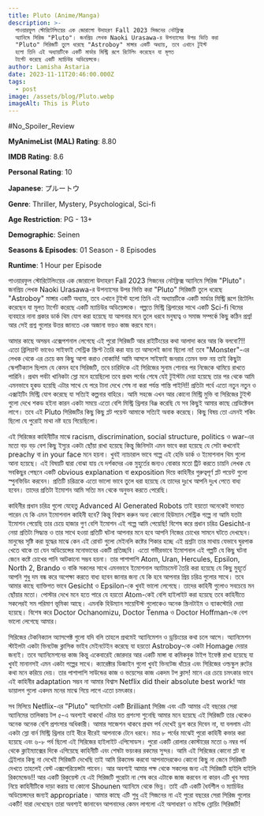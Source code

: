 ```yaml
---
title: Pluto (Anime/Manga)
description: >-
  পাওয়ারফুল স্টোরিটেলিংয়ের এক জোরালো উদাহরণ Fall 2023 সিজনের নেটফ্লিক্স
  অ্যানিমে সিরিজ "Pluto"। জনপ্রিয় লেখক Naoki Urasawa-র উপন্যাসের উপর ভিত্তি করা
  "Pluto" সিরিজটি তুলে ধরেছে "Astroboy" মাঙ্গার একটি অধ্যায়, তবে এখানে টুইস্ট
  হলো তিনি এই অধ্যায়টিকে একটি মার্ডার মিস্ট্রি রূপে রিটেলিং করেছেন যা মূলত
  টার্গেট করেছে একটি ম্যাচিউর অডিয়েন্সকে।
author: Lamisha Astaria
date: 2023-11-11T20:46:00.000Z
tags:
  - post
image: /assets/blog/Pluto.webp
imageAlt: This is Pluto
---
```

\#No_Spoiler_Review 


**MyAnimeList (MAL) Rating**: 8.80 


**IMDB Rating**: 8.6 


**Personal Rating**: 10


**Japanese**: プルートウ


**Genre**: Thriller, Mystery, Psychological, Sci-fi 


**Age Restriction**: PG - 13+ 


**Demographic**: Seinen 


**Seasons & Episodes**: 01 Season - 8 Episodes 


**Runtime**: 1 Hour per Episode 



পাওয়ারফুল স্টোরিটেলিংয়ের এক জোরালো উদাহরণ Fall 2023 সিজনের নেটফ্লিক্স অ্যানিমে সিরিজ "Pluto"। জনপ্রিয় লেখক Naoki Urasawa-র উপন্যাসের উপর ভিত্তি করা "Pluto" সিরিজটি তুলে ধরেছে "Astroboy" মাঙ্গার একটি অধ্যায়, তবে এখানে টুইস্ট হলো তিনি এই অধ্যায়টিকে একটি মার্ডার মিস্ট্রি রূপে রিটেলিং করেছেন যা মূলত টার্গেট করেছে একটি ম্যাচিউর অডিয়েন্সকে। গল্পতে মিস্ট্রি থ্রিলারের সাথে একটি Sci-fi থিমের ব্যবহারে নানা প্রকার ডার্ক থিম যোগ করা হয়েছে যা আপনার মনে তুলে ধরবে মনুষ্যত্ব ও সমাজ সম্পর্কে কিছু কঠিন প্রশ্ন! আর সেই প্রশ্ন গুলোর উত্তর জানতে এক অজানা ভয়ও কাজ করবে মনে। 

আমার কাছে অসম্ভব এক্সেপশনাল লেগেছে এই পুরো সিরিজটি আর রাইটিংয়ের কথা আলাদা করে আর কি বলবো?!! এতো ব্রিলিয়ান্ট ভাবেও সাইফাই সেন্ট্রিক স্ক্রিপ্ট তৈরি করা যায় তা আসলেই জানা ছিলো না! তবে "Monster"-এর লেখক থেকে এর চেয়ে কম কিছু আশা করাও বোকামি! আমি আসলে সাইফাই জনরার তেমন ভক্ত নয় তাই কিছুটা স্কেপটিক্যাল ছিলাম যে কেমন হবে সিরিজটি, তবে চারিদিকে এই সিরিজের সুনাম শোনার পর নিজেকে থামিয়ে রাখতে পারিনি। প্রথম পর্বটা খানিকটা স্লো মনে হয়েছিলো তবে প্রথম পর্বের শেষে যেই টুইস্টটা দেয়া হয়েছে তার পর থেকে আমি এমনভাবে হুকড হয়েছি এটার সাথে যে পরে টানা দেখে শেষ না করা পর্যন্ত শান্তি পাইনি!! প্রতিটা পর্বে এতো নতুন নতুন ও এক্সাইটিং মিস্ট্রি যোগ করেছে যা সত্যিই কল্পনার বাহিরে। আমি সহজে এখন আর কোনো মিস্ট্রি মুভি বা সিরিজের টুইস্ট গুলো দেখে শকড হইনা কারন একটা সময়ে এতো বেশি মিস্ট্রি থ্রিলার বিঞ্জ করেছি যে সব কিছুই আমার কাছে প্রেডিক্টেবল লাগে। তবে এই Pluto সিরিজটির কিছু কিছু প্লট পয়েন্ট আমাকে সত্যিই অবাক করেছে। কিছু বিষয় তো এমনই শকিং ছিলো যে পুরোই মাথা নষ্ট হয়ে গিয়েছিলো। 

এই সিরিজের কাহিনীটির মাঝে racism, discrimination, social structure, politics ও war-এর মতো বড় বড় বেশ কিছু ইস্যুর একটা ছোঁয়া রাখা হয়েছে কিন্তু জিনিসটা এমন ভাবে করা হয়েছে যে সেটা কখনোই preachy বা in your face মনে হয়না। খুবই ন্যাচারাল ভাবে গল্পে এই হেভি ডার্ক ও ইমোশনাল থিম গুলো আনা হয়েছে। এই বিষয়টি দ্বারা বোঝা যায় যে দর্শকদের এক মুহুর্তের জন্যও বোকার মতো ট্রিট করতে চায়নি লেখক যে সবকিছুর পেছনে একটি obvious explanation বা exposition দিয়ে কাহিনীর গুরুত্বপূর্ণ প্লট পয়েন্ট গুলো স্পুনফিডিং করবেন। প্রতিটি চরিত্রকে এতো ভালো ভাবে তুলে ধরা হয়েছে যে তাদের দুঃখে আপনি দুঃখ পেতে বাধ্য হবেন। তাদের প্রতিটা ইমোশন আমি সত্যি মন থেকে অনুভব করতে পেরেছি। 

কাহিনীর প্রধান চরিত্র গুলো যেহেতু Advanced AI Generated Robots তাই হয়তো অনেকেই ভাবতে পারেন যে কি এমন ইমোশনাল কাহিনী হবে? কিন্তু বিশ্বাস করুন অন্য কোনো হিউম্যান সেন্ট্রিক গল্পে না আমি যতটা ইমোশন পেয়েছি তার চেয়ে হাজার গুণ বেশি ইমোশন এই গল্পে আমি পেয়েছি! বিশেষ করে প্রধান চরিত্র Gesicht-র নেয়া প্রতিটা সিদ্ধান্ত ও তার সাথে হওয়া প্রতিটি ঘটনা আপনার মনে হবে আপনি নিজের চোখের সামনে ঘটতে দেখছেন। মানুষের সৃষ্টি করা যুদ্ধের মাঝে কেন এই রোবট গুলো মেইনলি কষ্টের শিকার হচ্ছে এই প্রশ্নটা তার মাথায় যেভাবে ঘুরপাক খেতে থাকে তা যেন অডিয়েন্সের মনোভাবের একটি প্রতিচ্ছবি। এতো গভীরভাবে ইমোশনাল এই গল্পটি যে কিছু ঘটনা জেনে কষ্টে চোখের পানি আটকানো সম্ভব হয়না। তার পাশাপাশি Atom, Uran, Hercules, Epsilon, North 2, Brando ও বাকি সকলের সাথে এমনভাবে ইমোশনাল অ্যাটাচমেন্ট তৈরি করা হয়েছে যে কিছু মুহূর্তে আপনি শুধু দম বন্ধ করে অপেক্ষা করতে বাধ্য হবেন জানার জন্য যে কি হবে আপনার প্রিয় চরিত্র গুলোর সাথে। তবে আমার কাছে ব্যাক্তিগত ভাবে Gesicht ও Epsilon-কে খুবই ভালো লেগেছে। তাদের কাহিনী গুলোও সবচেয়ে মন ছোঁয়ার মতো। পোস্টার দেখে মনে হতে পারে যে হয়তো Atom-কেই বেশি হাইলাইট করা হয়েছে তবে কাহিনীতে সকলেরই সম পরিমাণ ভূমিকা আছে। এমনকি হিউম্যান সায়েন্টিস্ট গুলোকেও অনেক স্ক্রিনটাইম ও ব্যাকস্টোরি দেয়া হয়েছে। বিশেষ করে Doctor Ochanomizu, Doctor Tenma ও Doctor Hoffman-কে বেশ ভালো লেগেছে আমার। 

সিরিজের টেকনিক্যাল অ্যাসপেক্ট গুলো যদি বলি তাহলে প্রথমেই অ্যানিমেশন ও ড্রয়িংয়ের কথা চলে আসে। অ্যানিমেশন স্টাইলটা একটা ভিনটেজ ক্লাসিক ভাইব মেইনটেইন করেছে যা হয়তো Astroboy-কে একটা Homage দেয়ার জন্যই। তবে অ্যানিমেশনের কাজ কিন্তু একেবারেই জোরদার আর একটি মাঙ্গা বা কমিকবুক টাইপ ইফেক্ট রাখা হয়েছে যা খুবই মানানসই এমন একটা গল্পের সাথে। ক্যারেক্টার ডিজাইন গুলো খুবই ভিনটেজ ধাঁচের এবং সিরিজের ওল্ডস্কুল রুটের কথা মনে করিয়ে দেয়। তার পাশাপাশি সাউন্ডের কাজ ও ভয়েসের কাজ একদম টপ ক্লাস! মানে এর চেয়ে চমৎকার ভাবে এই কাহিনীর adaptation সম্ভব না আমার বিশ্বাস Netflix did their absolute best work! আর ডায়ালগ গুলো একদম মনের মাঝে গিয়ে লাগে এতো চমৎকার। 

সব মিলিয়ে Netflix-এর "Pluto" অ্যানিমেটা একটি Brilliant সিরিজ এবং এটি আমার এই বছরের সেরা অ্যানিমের তালিকায় টপ ৫-এ অবশ্যই থাকবে! এটার যত প্রশংসা শুনেছি আমার মনে হয়েছে এই সিরিজটি তার থেকেও অনেক অনেক বেশি প্রশংসার অধিকারী। আমার সাজেশন থাকবে প্রথম পর্ব দেখেই ড্রপ করে দিবেন না, যা বললাম এটা একটা স্লো বার্ন মিস্ট্রি থ্রিলার তাই ধীরে ধীরেই আপনাকে টেনে ধরবে। মাত্র ৮ পর্বের মাঝেই পুরো কাহিনী কভার করা হয়েছে এবং ৬-৮ পর্ব ছিলো এই সিরিজের হাইলাইট এপিসোডস। পুরো একটি রোলার কোস্টারের মতো ৬ নম্বর পর্ব থেকে ক্লাইম্যাক্সের দিকে এগিয়েছে কাহিনীটি এবং শেষটা ভয়ংকর রকমের সুন্দর। আমি এই সিরিজের কোনো প্লট বা ট্রেইলার কিছু না দেখেই সিরিজটি দেখেছি তাই আমি রিকমেন্ড করবো আপনাদেরকেও কোনো কিছু না জেনে সিরিজটি দেখতে তাহলেই বেস্ট এক্সপেরিয়েন্সটা পাবেন। আর অবশ্যই আমার পক্ষ থেকে সকলের জন্য এই সিরিজটি হাইলি হাইলি রিকমেন্ডেড!! আর একটি রিকুয়েস্ট যে এই সিরিজটি পুরোটা না শেষ করে এটাকে জাজ করবেন না কারন এটি খুব সময় নিয়ে কাহিনীটিকে দাড়া করায় যা কোনো Shounen অ্যানিমে থেকে ভিন্ন। তাই এটি একটি ধৈর্যশীল ও ম্যাচিউর অডিয়েন্সদের জন্যই appropriate। আমার কাছে এটি শুধু এই সিজনের না এই পুরো বছরের সেরা সিরিজ গুলোর একটি! যারা দেখেছেন তারা অবশ্যই জানাবেন আপনাদের কেমন লাগলো এই অসাধারণ ও মাইন্ড ব্লোয়িং সিরিজটি!
